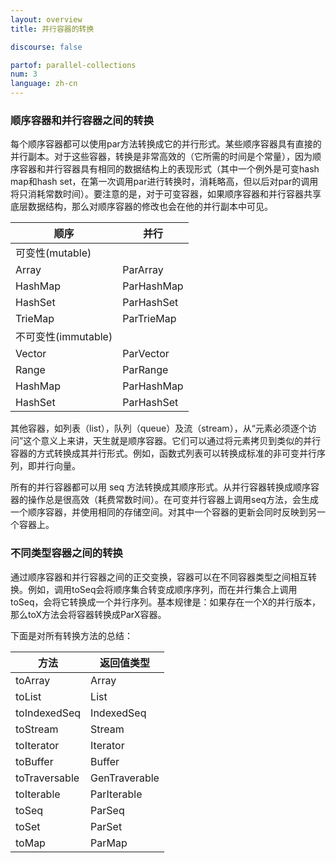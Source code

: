 ```yaml
---
layout: overview
title: 并行容器的转换

discourse: false

partof: parallel-collections
num: 3
language: zh-cn
---
```


### 顺序容器和并行容器之间的转换

每个顺序容器都可以使用par方法转换成它的并行形式。某些顺序容器具有直接的并行副本。对于这些容器，转换是非常高效的（它所需的时间是个常量），因为顺序容器和并行容器具有相同的数据结构上的表现形式（其中一个例外是可变hash map和hash set，在第一次调用par进行转换时，消耗略高，但以后对par的调用将只消耗常数时间）。要注意的是，对于可变容器，如果顺序容器和并行容器共享底层数据结构，那么对顺序容器的修改也会在他的并行副本中可见。

| 顺序 |并行 |
|------|-----|
|可变性(mutable)|          |	
|Array|ParArray|
|HashMap| ParHashMap|
|HashSet| ParHashSet|
|TrieMap| ParTrieMap|
|不可变性(immutable)|         |	
|Vector | ParVector|
|Range | ParRange|
|HashMap | ParHashMap|
|HashSet | ParHashSet|

其他容器，如列表（list），队列（queue）及流（stream），从“元素必须逐个访问”这个意义上来讲，天生就是顺序容器。它们可以通过将元素拷贝到类似的并行容器的方式转换成其并行形式。例如，函数式列表可以转换成标准的非可变并行序列，即并行向量。

所有的并行容器都可以用 seq 方法转换成其顺序形式。从并行容器转换成顺序容器的操作总是很高效（耗费常数时间）。在可变并行容器上调用seq方法，会生成一个顺序容器，并使用相同的存储空间。对其中一个容器的更新会同时反映到另一个容器上。

### 不同类型容器之间的转换

通过顺序容器和并行容器之间的正交变换，容器可以在不同容器类型之间相互转换。例如，调用toSeq会将顺序集合转变成顺序序列，而在并行集合上调用toSeq，会将它转换成一个并行序列。基本规律是：如果存在一个X的并行版本，那么toX方法会将容器转换成ParX容器。

下面是对所有转换方法的总结：

|方法 |	返回值类型 |
|----------|-----------|
|toArray | Array |
|toList | List |
|toIndexedSeq | IndexedSeq |
|toStream | Stream |
|toIterator | Iterator |
|toBuffer | Buffer |
|toTraversable | GenTraverable |
|toIterable | ParIterable |
|toSeq | ParSeq |
|toSet | ParSet |
|toMap | ParMap |

